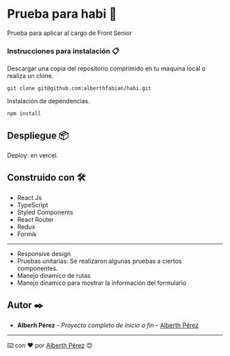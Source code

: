 # Prueba para habi 🚀

Prueba para aplicar al cargo de Front Senior

### Instrucciones para instalación 📋

Descargar una copia del repositorio comprimido en tu maquina local o realiza un clone.

```
git clone git@github.com:alberthfabian/habi.git
```

Instalación de dependencias.

```
npm install
```

## Despliegue 📦

Deploy: en vercel.

## Construido con 🛠️

* React Js
* TypeScript
* Styled Components
* React Router
* Redux
* Formik

----------

* Responsive design
* Pruebas unitarias: Se realizaron algunas pruebas a ciertos componentes.
* Manejo dinamico de rutas
* Manejo dinamico para mostrar la información del formulario

## Autor ✒️

* **Alberh Pérez** - *Proyecto completo de inicio a fin* - [Alberth Pérez](https://github.com/alberthfabian)

---
⌨️ con ❤️ por [Alberth Pérez](https://github.com/alberthfabian) 😊

